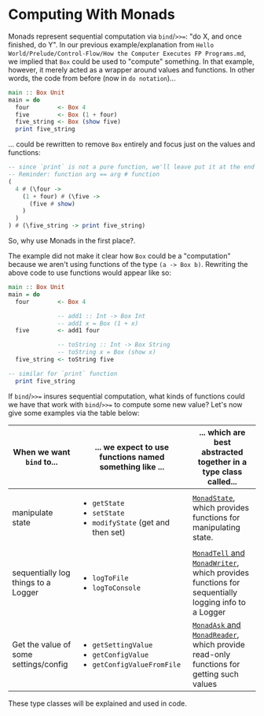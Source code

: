 # Computing With Monads

Monads represent sequential computation via `bind`/`>>=`: "do X, and once finished, do Y". In our previous example/explanation from `Hello World/Prelude/Control-Flow/How the Computer Executes FP Programs.md`, we implied that `Box` could be used to "compute" something. In that example, however, it merely acted as a wrapper around values and functions. In other words, the code from before (now in `do notation`)...
```purescript
main :: Box Unit
main = do
  four        <- Box 4
  five        <- Box (1 + four)
  five_string <- Box (show five)
  print five_string
```
... could be rewritten to remove `Box` entirely and focus just on the values and functions:
```purescript
-- since `print` is not a pure function, we'll leave put it at the end
-- Reminder: function arg == arg # function
(
  4 # (\four ->
    (1 + four) # (\five ->
      (five # show)
    )
  )
) # (\five_string -> print five_string)
```
So, why use Monads in the first place?.

The example did not make it clear how `Box` could be a "computation" because we aren't using functions of the type `(a -> Box b)`. Rewriting the above code to use functions would appear like so:
```purescript
main :: Box Unit
main = do
  four        <- Box 4

              -- add1 :: Int -> Box Int
              -- add1 x = Box (1 + x)
  five        <- add1 four

              -- toString :: Int -> Box String
              -- toString x = Box (show x)
  five_string <- toString five

-- similar for `print` function
  print five_string
```
If `bind`/`>>=` insures sequential computation, what kinds of functions could we have that work with `bind`/`>>=` to compute some new value? Let's now give some examples via the table below:

| When we want `bind` to... | ... we expect to use functions named something like ... | ... which are best abstracted together in a type class called...
| - | - | - |
| manipulate state | <ul><li>`getState`</li><li>`setState`</li><li>`modifyState` (get and then set)</li></ul> | [`MonadState`](https://pursuit.purescript.org/packages/purescript-transformers/4.1.0/docs/Control.Monad.State.Class#t:MonadState), which provides functions for manipulating state.
| sequentially log things to a Logger | <ul><li>`logToFile`</li><li>`logToConsole`</li></ul> | [`MonadTell` and `MonadWriter`](https://pursuit.purescript.org/packages/purescript-transformers/4.1.0/docs/Control.Monad.Writer.Class#t:MonadTell), which provides functions for sequentially logging info to a Logger
| Get the value of some settings/config | <ul><li>`getSettingValue`</li><li>`getConfigValue`</li><li>`getConfigValueFromFile`</li></ul> | [`MonadAsk` and `MonadReader`](https://pursuit.purescript.org/packages/purescript-transformers/4.1.0/docs/Control.Monad.Reader.Class#t:MonadAsk), which provide read-only functions for getting such values

These type classes will be explained and used in code.
